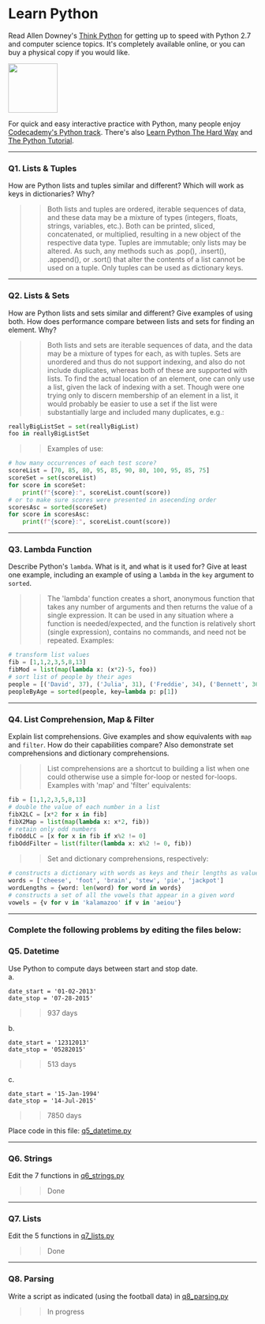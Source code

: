 # Learn Python

Read Allen Downey's [Think Python](http://www.greenteapress.com/thinkpython/) for getting up to speed with Python 2.7 and computer science topics. It's completely available online, or you can buy a physical copy if you would like.

<a href="http://www.greenteapress.com/thinkpython/"><img src="img/think_python.png" style="width: 100px;" target="_blank"></a>

For quick and easy interactive practice with Python, many people enjoy [Codecademy's Python track](http://www.codecademy.com/en/tracks/python). There's also [Learn Python The Hard Way](http://learnpythonthehardway.org/book/) and [The Python Tutorial](https://docs.python.org/2/tutorial/).

---

### Q1. Lists &amp; Tuples

How are Python lists and tuples similar and different? Which will work as keys in dictionaries? Why?

>> Both lists and tuples are ordered, iterable sequences of data, and these data may be a mixture of types (integers, floats, strings, variables, etc.). Both can be printed, sliced, concatenated, or multiplied, resulting in a new object of the respective data type. Tuples are immutable; only lists may be altered. As such, any methods such as .pop(), .insert(), .append(), or .sort() that alter the contents of a list cannot be used on a tuple. Only tuples can be used as dictionary keys.

---

### Q2. Lists &amp; Sets

How are Python lists and sets similar and different? Give examples of using both. How does performance compare between lists and sets for finding an element. Why?

>> Both lists and sets are iterable sequences of data, and the data may be a mixture of types for each, as with tuples. Sets are unordered and thus do not support indexing, and also do not include duplicates, whereas both of these are supported with lists. To find the actual location of an element, one can only use a list, given the lack of indexing with a set. Though were one trying only to discern membership of an element in a list, it would probably be easier to use a set if the list were substantially large and included many duplicates, e.g.:  
```python
reallyBigListSet = set(reallyBigList)
foo in reallyBigListSet
```
> > Examples of use:  
```python
# how many occurrences of each test score?
scoreList = [70, 85, 80, 95, 85, 90, 80, 100, 95, 85, 75]
scoreSet = set(scoreList)
for score in scoreSet:
    print(f"{score}:", scoreList.count(score))
# or to make sure scores were presented in asecending order
scoresAsc = sorted(scoreSet)
for score in scoresAsc:
    print(f"{score}:", scoreList.count(score))
```

---

### Q3. Lambda Function

Describe Python's `lambda`. What is it, and what is it used for? Give at least one example, including an example of using a `lambda` in the `key` argument to `sorted`.

>> The 'lambda' function creates a short, anonymous function that takes any number of arguments and then returns the value of a single expression. It can be used in any situation where a function is needed/expected, and the function is relatively short (single expression), contains no commands, and need not be repeated. Examples:  
```python
# transform list values
fib = [1,1,2,3,5,8,13]
fibMod = list(map(lambda x: (x*2)-5, foo))
# sort list of people by their ages
people = [('David', 37), ('Julia', 31), ('Freddie', 34), ('Bennett', 36)]
peopleByAge = sorted(people, key=lambda p: p[1])
```

---

### Q4. List Comprehension, Map &amp; Filter

Explain list comprehensions. Give examples and show equivalents with `map` and `filter`. How do their capabilities compare? Also demonstrate set comprehensions and dictionary comprehensions.

>> List comprehensions are a shortcut to building a list when one could otherwise use a simple for-loop or nested for-loops. Examples with 'map' and 'filter' equivalents:
```python
fib = [1,1,2,3,5,8,13]
# double the value of each number in a list
fibX2LC = [x*2 for x in fib]
fibX2Map = list(map(lambda x: x*2, fib))
# retain only odd numbers
fibOddLC = [x for x in fib if x%2 != 0]
fibOddFilter = list(filter(lambda x: x%2 != 0, fib))
```
>> Set and dictionary comprehensions, respectively:
```python
# constructs a dictionary with words as keys and their lengths as values
words = ['cheese', 'foot', 'brain', 'stew', 'pie', 'jackpot']
wordLengths = {word: len(word) for word in words}
# constructs a set of all the vowels that appear in a given word
vowels = {v for v in 'kalamazoo' if v in 'aeiou'}
```

---

### Complete the following problems by editing the files below:

### Q5. Datetime
Use Python to compute days between start and stop date.   
a.  

```
date_start = '01-02-2013'    
date_stop = '07-28-2015'
```

>> 937 days

b.  
```
date_start = '12312013'  
date_stop = '05282015'  
```

>> 513 days

c.  
```
date_start = '15-Jan-1994'      
date_stop = '14-Jul-2015'  
```

>> 7850 days

Place code in this file: [q5_datetime.py](python/q5_datetime.py)

---

### Q6. Strings
Edit the 7 functions in [q6_strings.py](python/q6_strings.py)

>> Done

---

### Q7. Lists
Edit the 5 functions in [q7_lists.py](python/q7_lists.py)

>> Done

---

### Q8. Parsing
Write a script as indicated (using the football data) in [q8_parsing.py](python/q8_parsing.py)

>> In progress



